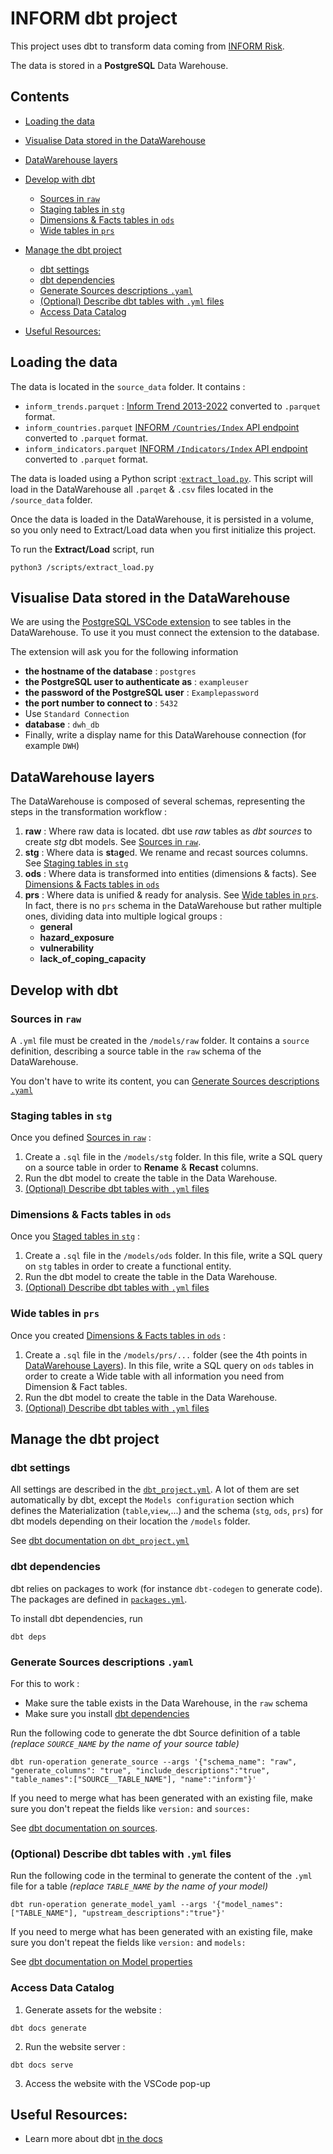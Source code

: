 # INFORM dbt project

This project uses dbt to transform data coming from [INFORM Risk](https://drmkc.jrc.ec.europa.eu/inform-index/INFORM-Risk).

The data is stored in a **PostgreSQL** Data Warehouse.

## Contents
* [Loading the data](#loading-the-data)
* [Visualise Data stored in the DataWarehouse](#visualise-data-stored-in-the-datawarehouse)
* [DataWarehouse layers](#datawarehouse-layers)
* [Develop with dbt](#develop-with-dbt)
    + [Sources in `raw`](#sources-in--raw-)
    + [Staging tables in `stg`](#staging-tables-in--stg-)
    + [Dimensions & Facts tables in `ods`](#dimensions---facts-tables-in--ods-)
    + [Wide tables in `prs`](#wide-tables-in--prs-)
* [Manage the dbt project](#manage-the-dbt-project)
    + [dbt settings](#dbt-settings)
    + [dbt dependencies](#dbt-dependencies)
    + [Generate Sources descriptions `.yaml`](#generate-sources-descriptions-yaml)
    + [(Optional) Describe dbt tables with `.yml` files](#optional-describe-dbt-tables-with-yml-files)
    + [Access Data Catalog](#access-data-catalog)
    
* [Useful Resources:](#useful-resources-)


## Loading the data
The data is located in the `source_data` folder. It contains : 
- `inform_trends.parquet` : [Inform Trend 2013-2022](https://drmkc.jrc.ec.europa.eu/inform-index/INFORM-Risk/Results-and-data/moduleId/1782/id/453/controller/Admin/action/Results) converted to `.parquet` format.
- `inform_countries.parquet` [INFORM `/Countries/Index` API endpoint](https://drmkc.jrc.ec.europa.eu/inform-index/API/InformAPI/Countries/Index) converted to `.parquet` format.
- `inform_indicators.parquet` [INFORM `/Indicators/Index` API endpoint](https://drmkc.jrc.ec.europa.eu/inform-index/API/InformAPI/Indicators/Index) converted to `.parquet` format.

The data is loaded using a Python script :[`extract_load.py`](/src/extract_load.py). This script will load in the DataWarehouse all `.parqet` & `.csv` files located in the `/source_data` folder.

Once the data is loaded in the DataWarehouse, it is persisted in a volume, so you only need to Extract/Load data when you first initialize this project.

To run the **Extract/Load** script, run
```
python3 /scripts/extract_load.py
```

## Visualise Data stored in the DataWarehouse
We are using the [PostgreSQL VSCode extension](https://marketplace.visualstudio.com/items?itemName=ckolkman.vscode-postgres) to see tables in the DataWarehouse. To use it you must connect the extension to the database.

The extension will ask you for the following information
- **the hostname of the database** : `postgres`
- **the PostgreSQL user to authenticate as** : `exampleuser`
- **the password of the PostgreSQL user** : `Examplepassword`
- **the port number to connect to** : `5432`
- Use `Standard Connection`
- **database** : `dwh_db`
- Finally, write a display name for this DataWarehouse connection (for example `DWH`)

## DataWarehouse layers

The DataWarehouse is composed of several schemas, representing the steps in the transformation workflow :
1. **raw** : Where raw data is located. dbt use *raw* tables as *dbt sources* to create *stg* dbt models. See [Sources in `raw`](#sources-in-raw).
2. **stg** : Where data is **st**a**g**ed. We rename and recast sources columns. See [Staging tables in `stg`](#staging-tables-in-stg)
3. **ods** : Where data is transformed into entities (dimensions & facts). See [Dimensions & Facts tables in `ods`](#dimensions--facts-tables-in-ods)
4. **prs** : Where data is unified & ready for analysis. See [Wide tables in `prs`](#wide-tables-in-prs). In fact, there is no `prs` schema in the DataWarehouse but rather multiple ones, dividing data into multiple logical groups :
    - **general**
    - **hazard_exposure**
    - **vulnerability**
    - **lack_of_coping_capacity**


## Develop with dbt

### Sources in `raw`
A `.yml` file must be created in the `/models/raw` folder. It contains a `source` definition, describing a source table in the `raw` schema of the DataWarehouse.

You don't have to write its content, you can  [Generate Sources descriptions `.yaml`](#generate-sources-descriptions-yaml)

### Staging tables in `stg`
Once you defined [Sources in `raw`](#sources-in-raw) :
1. Create a `.sql` file in the `/models/stg` folder. In this file, write a SQL query on a source table in order to **Rename** & **Recast** columns.
2. Run the dbt model to create the table in the Data Warehouse.
3. [(Optional) Describe dbt tables with `.yml` files](#optional-describe-dbt-tables-with-yml-files)

### Dimensions & Facts tables in `ods`
Once you [Staged tables in `stg`](#staging-tables-in-stg) :
1. Create a `.sql` file in the `/models/ods` folder. In this file, write a SQL query on `stg` tables in order to create a functional entity.
2. Run the dbt model to create the table in the Data Warehouse.
3. [(Optional) Describe dbt tables with `.yml` files](#optional-describe-dbt-tables-with-yml-files)

### Wide tables in `prs`
Once you created [Dimensions & Facts tables in `ods`](#dimensions--facts-tables-in-ods) :
1. Create a `.sql` file in the `/models/prs/...` folder (see the 4th points in [DataWarehouse Layers](#datawarehouse-layers)). In this file, write a SQL query on `ods` tables in order to create a Wide table with all information you need from Dimension & Fact tables.
2. Run the dbt model to create the table in the Data Warehouse.
3. [(Optional) Describe dbt tables with `.yml` files](#optional-describe-dbt-tables-with-yml-files)

## Manage the dbt project

### dbt settings
All settings are described in the [`dbt_project.yml`](dbt_project.yml).
A lot of them are set automatically by dbt, except the `Models configuration` section which defines the Materialization (`table`,`view`,...) and the schema (`stg`, `ods`, `prs`) for dbt models depending on their location the `/models` folder.

See [dbt documentation on `dbt_project.yml`](https://docs.getdbt.com/reference/dbt_project.yml)

### dbt dependencies
dbt relies on packages to work (for instance `dbt-codegen` to generate code).
The packages are defined in [`packages.yml`](packages.yml).

To install dbt dependencies, run
```
dbt deps
```

### Generate Sources descriptions `.yaml`
For this to work :
- Make sure the table exists in the Data Warehouse, in the `raw` schema
- Make sure you install [dbt dependencies](#dbt-dependencies)

Run the following code to generate the dbt Source definition of a table *(replace `SOURCE_NAME` by the name of your source table)*
```
dbt run-operation generate_source --args '{"schema_name": "raw", "generate_columns": "true", "include_descriptions":"true", "table_names":["SOURCE__TABLE_NAME"], "name":"inform"}'
```

If you need to merge what has been generated with an existing file, make sure you don't repeat the fields like `version:` and `sources:`

See [dbt documentation on sources](https://docs.getdbt.com/docs/build/sources).

### (Optional) Describe dbt tables with `.yml` files
Run the following code in the terminal to generate the content of the `.yml` file for a table *(replace `TABLE_NAME` by the name of your model)*
```
dbt run-operation generate_model_yaml --args '{"model_names": ["TABLE_NAME"], "upstream_descriptions":"true"}'
```

If you need to merge what has been generated with an existing file, make sure you don't repeat the fields like `version:` and `models:`

See [dbt documentation on Model properties](https://docs.getdbt.com/reference/model-properties)


### Access Data Catalog
1. Generate assets for the website :
```
dbt docs generate
```
2. Run the website server :
```
dbt docs serve
```
3. Access the website with the VSCode pop-up

## Useful Resources:
- Learn more about dbt [in the docs](https://docs.getdbt.com/docs/introduction)